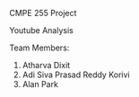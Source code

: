 CMPE 255 Project

Youtube Analysis

Team Members:
1. Atharva Dixit
2. Adi Siva Prasad Reddy Korivi
3. Alan Park